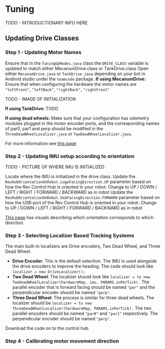 # Tuning

TODO - INTRODUCTIONARY INFO HERE
## Updating Drive Classes
### Step 1 - Updating Motor Names

Ensure that in the `TuningOpModes.java` class the `DRIVE_CLASS` variable is updated to match either MecanumDrive.class or TankDrive.class
Open either `MecanumDrive.java` or `TankDrive.java` depending on your bot in Android studio under the `teamcode` package.
**If using MecanumDrive:** Ensure that when configuring the hardware the motor names are `"leftFront"`,  `"leftBack"`, `"rightBack"`, `"rightFront"`

TODO - IMAGE OF INITIALIZATION

**If using TankDrive:** TODO

**If using dead wheels:** Make sure that your configuration has odometry modules plugged in the motor encoder ports, and the corresponding names of par0, par1 and perp should be modified in the `ThreeDeadWheelLocalizer.java` or `TwoDeadWheelLocalizer.java`.

For more information see [this page](https://ftc-docs.firstinspires.org/en/latest/hardware_and_software_configuration/configuring/index.html)

### Step 2 - Updating IMU setup according to orientation

TODO - PICTURE OF WHERE IMU IS INITIALIZED

Locate where the IMU is initialized in the drive class.
Update the `RevHubOrientationOnRobot.LogoFacingDirection.UP` parameter based on how the Rev Control Hub is oriented in your robot. Change to UP / DOWN / LEFT / RIGHT / FORWARD / BACKWARD as in robot
Update the `RevHubOrientationOnRobot.UsbFacingDirection.FORWARD` parameter based on how the USB port of the Rev Control Hub is oriented in your robot. Change to UP / DOWN / LEFT / RIGHT / FORWARD / BACKWARD as in robot

[This page](https://ftc-docs.firstinspires.org/en/latest/programming_resources/imu/imu.html?highlight=imu#physical-hub-mounting) has visuals describing which orientation corresponds to which direction.

### Step 3 - Selecting Localizer Based Tracking Systems
The main built-in localizers are Drive encoders, Two Dead Wheel, and Three Dead Wheel.
* **Drive Encoder**: This is the default selection. The IMU is used alongside the drive encoders to improve the heading. The code should look like `localizer = new DriveLocalizer();` 
* **Two Dead Wheel**: The localizer should look like `localizer = to new TwoDeadWheelLocalizer(hardwareMap, imu, PARAMS.inPerTick).` The parallel encoder that is forward facing should be named `"par"` and the perpendicular encoder should be named `"perp"`.
* **Three Dead Wheel**: The process is similar for three dead wheels. The localizer should be `localizer = to new ThreeDeadWheelLocalizer(hardwareMap, PARAMS.inPerTick).` The two parallel encoders should be named `"par0"` and `"par1"` respectively. The perpendicular encoder should be named `"perp"`.

Download the code on to the control hub.

### Step 4 - Calibrating motor movement direction



